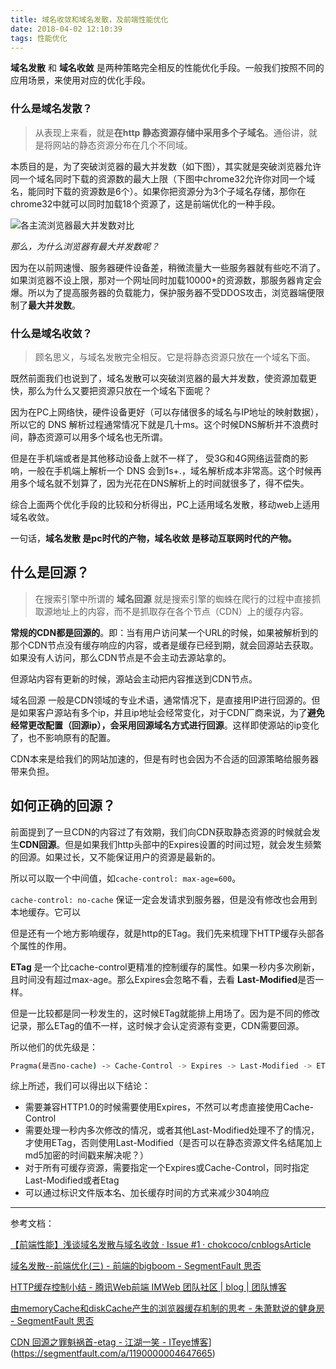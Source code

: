 ```yaml
---
title: 域名收敛和域名发散，及前端性能优化
date: 2018-04-02 12:10:39
tags: 性能优化
---
```


**域名发散** 和 **域名收敛** 是两种策略完全相反的性能优化手段。一般我们按照不同的应用场景，来使用对应的优化手段。

<!--more--> 

### 什么是域名发散？

> 从表现上来看，就是**在http 静态资源存储中采用多个子域名**。通俗讲，就是将网站的静态资源分布在几个不同域。

本质目的是，为了突破浏览器的最大并发数（如下图），其实就是突破浏览器允许同一个域名同时下载的资源数的最大上限（下图中chrome32允许你对同一个域名，能同时下载的资源数是6个）。如果你把资源分为3个子域名存储，那你在chrome32中就可以同时加载18个资源了，这是前端优化的一种手段。

![各主流浏览器最大并发数对比](https://camo.githubusercontent.com/e8881588de4903a30904e30de1fc6548ff906136/687474703a2f2f696d61676573323031352e636e626c6f67732e636f6d2f626c6f672f3630383738322f3230313630342f3630383738322d32303136303430373139353130363632352d313235343234383232362e6a7067)

*那么，为什么浏览器有最大并发数呢？*

因为在以前网速慢、服务器硬件设备差，稍微流量大一些服务器就有些吃不消了。如果浏览器不设上限，那对一个网址同时加载10000+的资源数，那服务器肯定会爆。所以为了提高服务器的负载能力，保护服务器不受DDOS攻击，浏览器端便限制了**最大并发数**。

### 什么是域名收敛？

> 顾名思义，与域名发散完全相反。它是将静态资源只放在一个域名下面。

既然前面我们也说到了，域名发散可以突破浏览器的最大并发数，使资源加载更快，那么为什么又要把资源只放在一个域名下面呢？

因为在PC上网络快，硬件设备更好（可以存储很多的域名与IP地址的映射数据），所以它的 DNS 解析过程通常情况下就是几十ms。这个时候DNS解析并不浪费时间，静态资源可以用多个域名也无所谓。

但是在手机端或者是其他移动设备上就不一样了， 受3G和4G网络运营商的影响，一般在手机端上解析一个 DNS 会到1s+.，域名解析成本非常高。这个时候再用多个域名就不划算了，因为光花在DNS解析上的时间就很多了，得不偿失。

综合上面两个优化手段的比较和分析得出，PC上适用域名发散，移动web上适用域名收敛。

一句话，**域名发散 是pc时代的产物，域名收敛 是移动互联网时代的产物。**

## 什么是回源？

> 在搜索引擎中所谓的 **域名回源** 就是搜索引擎的蜘蛛在爬行的过程中直接抓取源地址上的内容，而不是抓取存在各个节点（CDN）上的缓存内容。

**常规的CDN都是回源的**。即：当有用户访问某一个URL的时候，如果被解析到的那个CDN节点没有缓存响应的内容，或者是缓存已经到期，就会回源站去获取。如果没有人访问，那么CDN节点是不会主动去源站拿的。

但源站内容有更新的时候，源站会主动把内容推送到CDN节点。

域名回源 一般是CDN领域的专业术语，通常情况下，是直接用IP进行回源的。但是如果客户源站有多个ip，并且ip地址会经常变化，对于CDN厂商来说，为了**避免经常更改配置（回源ip），会采用回源域名方式进行回源**。这样即使源站的ip变化了，也不影响原有的配置。

CDN本来是给我们的网站加速的，但是有时也会因为不合适的回源策略给服务器带来负担。

## 如何正确的回源？

前面提到了一旦CDN的内容过了有效期，我们向CDN获取静态资源的时候就会发生**CDN回源**。但是如果我们http头部中的Expires设置的时间过短，就会发生频繁的回源。如果过长，又不能保证用户的资源是最新的。

所以可以取一个中间值，如`cache-control: max-age=600`。

`cache-control: no-cache` 保证一定会发请求到服务器，但是没有修改也会用到本地缓存。它可以

但是还有一个地方影响缓存，就是http的ETag。我们先来梳理下HTTP缓存头部各个属性的作用。

**ETag** 是一个比cache-control更精准的控制缓存的属性。如果一秒内多次刷新，且时间没有超过max-age。那么Expires会忽略不看，去看 **Last-Modified**是否一样。

但是一比较都是同一秒发生的，这时候ETag就能排上用场了。因为是不同的修改记录，那么ETag的值不一样，这时候才会认定资源有变更，CDN需要回源。

所以他们的优先级是：

```bash
Pragma(是否no-cache) -> Cache-Control -> Expires -> Last-Modified -> ETag
```

综上所述，我们可以得出以下结论：

- 需要兼容HTTP1.0的时候需要使用Expires，不然可以考虑直接使用Cache-Control
- 需要处理一秒内多次修改的情况，或者其他Last-Modified处理不了的情况，才使用ETag，否则使用Last-Modified（是否可以在静态资源文件名结尾加上md5加密的时间戳来解决呢？）
- 对于所有可缓存资源，需要指定一个Expires或Cache-Control，同时指定Last-Modified或者Etag
- 可以通过标识文件版本名、加长缓存时间的方式来减少304响应

***

参考文档：

[【前端性能】浅谈域名发散与域名收敛 · Issue \#1 · chokcoco/cnblogsArticle](https://github.com/chokcoco/cnblogsArticle/issues/1)

[域名发散\-\-前端优化\(三\) \- 前端的bigboom \- SegmentFault 思否](https://segmentfault.com/a/1190000004647665)

[HTTP缓存控制小结 \- 腾讯Web前端 IMWeb 团队社区 \| blog \| 团队博客](http://imweb.io/topic/5795dcb6fb312541492eda8c)

[由memoryCache和diskCache产生的浏览器缓存机制的思考 \- 朱萧默说的健身房 \- SegmentFault 思否](https://segmentfault.com/a/1190000011286027)

[CDN 回源之罪魁祸首\-etag \- 江湖一笑 \- ITeye博客](http://reckey.iteye.com/blog/2265276)](https://segmentfault.com/a/1190000004647665)